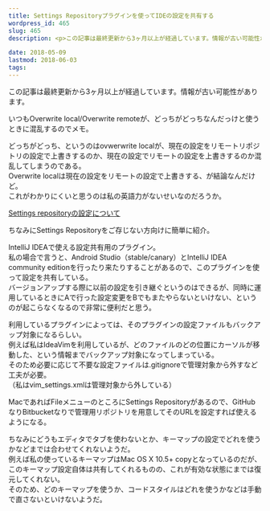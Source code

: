 ```yaml
---
title: Settings Repositoryプラグインを使ってIDEの設定を共有する
wordpress_id: 465
slug: 465
description: <p>この記事は最終更新から3ヶ月以上が経過しています。情報が古い可能性があります。いつもOverwrite local/Overwrite remoteが、どっちがどっちなんだっけと使うときに混乱するのでメモ。 どっちがどっ [&hellip;]</p>

date: 2018-05-09
lastmod: 2018-06-03
tags: 
---
```


<div id="wppda_alert">この記事は最終更新から3ヶ月以上が経過しています。情報が古い可能性があります。</div><p>いつもOverwrite local/Overwrite remoteが、どっちがどっちなんだっけと使うときに混乱するのでメモ。</p>
<p>どっちがどっち、というのはovwerwrite localが、現在の設定をリモートリポジトリの設定で上書きするのか、現在の設定でリモートの設定を上書きするのか混乱してしまうのである。<br />
Overwrite localは現在の設定をリモートの設定で上書きする、が結論なんだけど。<br />
これがわかりにくいと思うのは私の英語力がないせいなのだろうか。</p>
<p><a href="https://www.jetbrains.com/help/idea/sharing-your-ide-settings.html">Settings repositoryの設定について</a></p>
<p>ちなみにSettings Repositoryをご存じない方向けに簡単に紹介。</p>
<p>IntelliJ IDEAで使える設定共有用のプラグイン。<br />
私の場合で言うと、Android Studio（stable/canary）とIntelliJ IDEA community editionを行ったり来たりすることがあるので、このプラグインを使って設定を共有している。<br />
バージョンアップする際に以前の設定を引き継ぐというのはできるが、同時に運用しているときにAで行った設定変更をBでもまたやらないといけない、というのが起こらなくなるので非常に便利だと思う。</p>
<p>利用しているプラグインによっては、そのプラグインの設定ファイルもバックアップ対象になるらしい。<br />
例えば私はIdeaVimを利用しているが、どのファイルのどの位置にカーソルが移動した、という情報までバックアップ対象になってしまっている。<br />
そのため必要に応じて不要な設定ファイルは.gitignoreで管理対象から外すなど工夫が必要。<br />
（私はvim_settings.xmlは管理対象から外している）</p>
<p>MacであればFileメニューのところにSettings Repositoryがあるので、GitHubなりBitbucketなりで管理用リポジトリを用意してそのURLを設定すれば使えるようになる。</p>
<p>ちなみにどうもエディタでタブを使わないとか、キーマップの設定でどれを使うかなどまでは合わせてくれないようだ。<br />
例えば私の使っているキーマップはMac OS X 10.5+ copyとなっているのだが、このキーマップ設定自体は共有してくれるものの、これが有効な状態にまでは復元してくれない。<br />
そのため、どのキーマップを使うか、コードスタイルはどれを使うかなどは手動で直さないといけないようだ。</p>

  